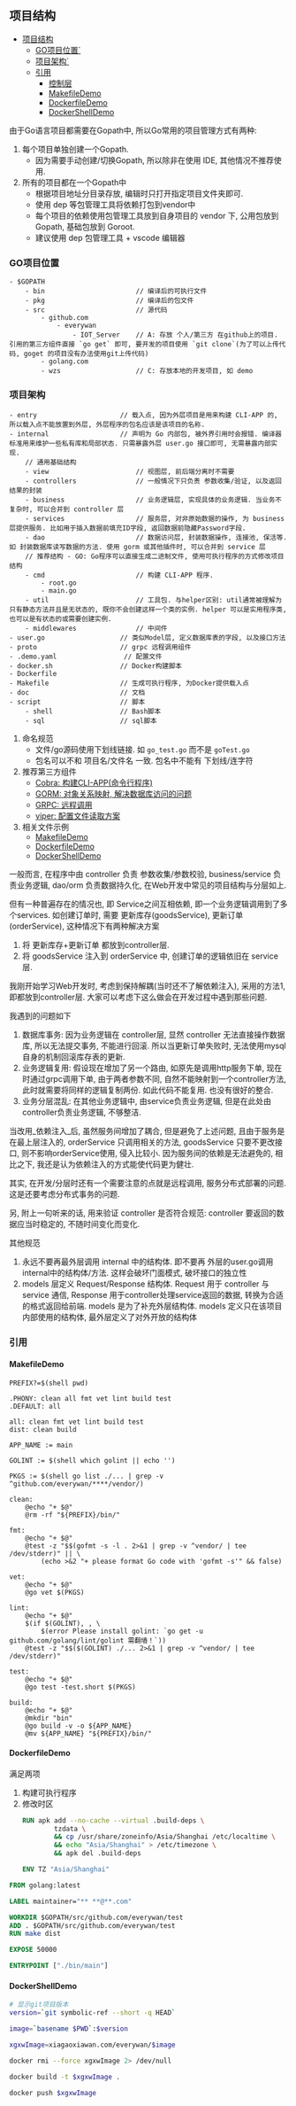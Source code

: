 ## 项目结构

<!-- TOC -->

- [项目结构](#%E9%A1%B9%E7%9B%AE%E7%BB%93%E6%9E%84)
  - [GO项目位置`](#go%E9%A1%B9%E7%9B%AE%E4%BD%8D%E7%BD%AE)
  - [项目架构`](#%E9%A1%B9%E7%9B%AE%E6%9E%B6%E6%9E%84)
  - [引用](#%E5%BC%95%E7%94%A8)
    - [控制层](#%E6%8E%A7%E5%88%B6%E5%B1%82)
    - [MakefileDemo](#makefiledemo)
    - [DockerfileDemo](#dockerfiledemo)
    - [DockerShellDemo](#dockershelldemo)

<!-- /TOC -->

由于Go语言项目都需要在Gopath中, 所以Go常用的项目管理方式有两种: 

1. 每个项目单独创建一个Gopath.
    - 因为需要手动创建/切换Gopath, 所以除非在使用 IDE, 其他情况不推荐使用.
2. 所有的项目都在一个Gopath中
    - 根据项目地址分目录存放, 编辑时只打开指定项目文件夹即可.
    - 使用 dep 等包管理工具将依赖打包到vendor中
    - 每个项目的依赖使用包管理工具放到自身项目的 vendor 下, 公用包放到 Gopath, 基础包放到 Goroot.
    - 建议使用 dep 包管理工具 + vscode 编辑器

### GO项目位置
````
- $GOPATH
    - bin                       // 编译后的可执行文件
    - pkg                       // 编译后的包文件
    - src                       // 源代码
        - github.com
            - everywan
                - IOT_Server    // A: 存放 个人/第三方 在github上的项目. 引用的第三方组件直接 `go get` 即可, 要开发的项目使用 `git clone`(为了可以上传代码, goget 的项目没有办法使用git上传代码)
        - golang.com
        - wzs                   // C: 存放本地的开发项目, 如 demo
````

### 项目架构
````
- entry                     // 载入点, 因为外层项目是用来构建 CLI-APP 的, 所以载入点不能放置到外层, 外层程序的包名应该是该项目的名称.
- internal                  // 声明为 Go 内部包, 被外界引用时会报错. 编译器标准用来维护一些私有库和局部状态. 只需暴露外层 user.go 接口即可, 无需暴露内部实现.
    // 通用基础结构
    - view                      // 视图层, 前后端分离时不需要
    - controllers               // 一般情况下只负责 参数收集/验证, 以及返回结果的封装
    - business                  // 业务逻辑层, 实现具体的业务逻辑. 当业务不复杂时, 可以合并到 controller 层
    - services                  // 服务层, 对非原始数据的操作, 为 business 层提供服务. 比如用于插入数据前填充ID字段, 返回数据前隐藏Password字段.
    - dao                       // 数据访问层, 封装数据操作, 连接池, 保活等. 如 封装数据库读写数据的方法. 使用 gorm 或其他插件时, 可以合并到 service 层
    // 推荐结构 - GO: Go程序可以直接生成二进制文件, 使用可执行程序的方式修改项目结构
    - cmd                       // 构建 CLI-APP 程序.
        - root.go
        - main.go
    - util                      // 工具包. 与helper区别: util通常被理解为只有静态方法并且是无状态的, 既你不会创建这样一个类的实例. helper 可以是实用程序类, 也可以是有状态的或需要创建实例.
    - middlewares               // 中间件
- user.go                   // 类似Model层, 定义数据库表的字段, 以及接口方法
- proto                     // grpc 远程调用组件
- .demo.yaml                 // 配置文件
- docker.sh                 // Docker构建脚本
- Dockerfile
- Makefile                  // 生成可执行程序, 为Docker提供载入点
- doc                       // 文档
- script                    // 脚本
    - shell                 // Bash脚本
    - sql                   // sql脚本
````

1. 命名规范
    - 文件/go源码使用下划线链接. 如 `go_test.go` 而不是 `goTest.go`
    - 包名可以不和 项目名/文件名 一致. 包名中不能有 下划线/连字符
2. 推荐第三方组件
    - [Cobra: 构建CLI-APP(命令行程序)](https://github.com/spf13/viper)
    - [GORM: 对象关系映射, 解决数据库访问的问题](https://github.com/jinzhu/gorm)
    - [GRPC: 远程调用](https://github.com/grpc/grpc)
    - [viper: 配置文件读取方案](https://github.com/spf13/viper)
3. 相关文件示例
    - [MakefileDemo](#makefiledemo)
    - [DockerfileDemo](#dockerfiledemo)
    - [DockerShellDemo](#dockershelldemo)

一般而言, 在程序中由 controller 负责 参数收集/参数校验, business/service 负责业务逻辑, dao/orm 负责数据持久化, 在Web开发中常见的项目结构与分层如上.

但有一种普遍存在的情况也, 即 Service之间互相依赖, 即一个业务逻辑调用到了多个services. 如创建订单时, 需要 更新库存(goodsService), 更新订单(orderService), 这种情况下有两种解决方案
1. 将 更新库存+更新订单 都放到controller层.
2. 将 goodsService 注入到 orderService 中, 创建订单的逻辑依旧在 service层.

我刚开始学习Web开发时, 考虑到保持解耦(当时还不了解依赖注入), 采用的方法1, 即都放到controller层. 大家可以考虑下这么做会在开发过程中遇到那些问题.

我遇到的问题如下
1. 数据库事务: 因为业务逻辑在 controller层, 显然 controller 无法直接操作数据库, 所以无法提交事务, 不能进行回滚. 所以当更新订单失败时, 无法使用mysql自身的机制回滚库存表的更新.
2. 业务逻辑复用: 假设现在增加了另一个路由, 如原先是调用http服务下单, 现在时通过grpc调用下单, 由于两者参数不同, 自然不能映射到一个controller方法, 此时就需要将同样的逻辑复制两份. 如此代码不能复用. 也没有很好的整合.
3. 业务分层混乱: 在其他业务逻辑中, 由service负责业务逻辑, 但是在此处由controller负责业务逻辑, 不够整洁.

当改用_依赖注入_后, 虽然服务间增加了耦合, 但是避免了上述问题, 且由于服务是在最上层注入的, orderService 只调用相关的方法, goodsService 只要不更改接口, 则不影响orderService使用, 侵入比较小. 因为服务间的依赖是无法避免的, 相比之下, 我还是认为依赖注入的方式能使代码更为健壮.

其实, 在开发/分层时还有一个需要注意的点就是远程调用, 服务分布式部署的问题. 这是还要考虑分布式事务的问题.

另, 附上一句听来的话, 用来验证 controller 是否符合规范: controller 要返回的数据应当时稳定的, 不随时间变化而变化.

其他规范
1. 永远不要再最外层调用 internal 中的结构体. 即不要再 外层的user.go调用internal中的结构体/方法. 这样会破坏门面模式, 破坏接口的独立性
2. models 层定义 Request/Response 结构体. Request 用于 controller 与 service 通信, Response 用于controller处理service返回的数据, 转换为合适的格式返回给前端. models 是为了补充外层结构体. models 定义只在该项目内部使用的结构体, 最外层定义了对外开放的结构体

### 引用
#### MakefileDemo
```Shell
PREFIX?=$(shell pwd)

.PHONY: clean all fmt vet lint build test
.DEFAULT: all

all: clean fmt vet lint build test
dist: clean build

APP_NAME := main

GOLINT := $(shell which golint || echo '')

PKGS := $(shell go list ./... | grep -v ^github.com/everywan/****/vendor/)

clean:
	@echo "+ $@"
	@rm -rf "${PREFIX}/bin/"

fmt:
	@echo "+ $@"
	@test -z "$$(gofmt -s -l . 2>&1 | grep -v ^vendor/ | tee /dev/stderr)" || \
		(echo >&2 "+ please format Go code with 'gofmt -s'" && false)

vet:
	@echo "+ $@"
	@go vet $(PKGS)

lint:
	@echo "+ $@"
	$(if $(GOLINT), , \
		$(error Please install golint: `go get -u github.com/golang/lint/golint 需翻墙！`))
	@test -z "$$($(GOLINT) ./... 2>&1 | grep -v ^vendor/ | tee /dev/stderr)"

test:
	@echo "+ $@"
	@go test -test.short $(PKGS)

build:
	@echo "+ $@"
	@mkdir "bin"
	@go build -v -o ${APP_NAME}
	@mv ${APP_NAME} "${PREFIX}/bin/"

```

#### DockerfileDemo
满足两项
1. 构建可执行程序
2. 修改时区
    ```Dockerfile
    RUN apk add --no-cache --virtual .build-deps \
            tzdata \
            && cp /usr/share/zoneinfo/Asia/Shanghai /etc/localtime \
            && echo "Asia/Shanghai" > /etc/timezone \
            && apk del .build-deps

    ENV TZ "Asia/Shanghai"
    ```
```Dockerfile
FROM golang:latest

LABEL maintainer="** **@**.com"

WORKDIR $GOPATH/src/github.com/everywan/test
ADD . $GOPATH/src/github.com/everywan/test
RUN make dist

EXPOSE 50000

ENTRYPOINT ["./bin/main"]
```

#### DockerShellDemo
```Bash
# 显示git项目版本
version=`git symbolic-ref --short -q HEAD`

image=`basename $PWD`:$version

xgxwImage=xiagaoxiawan.com/everywan/$image

docker rmi --force xgxwImage 2> /dev/null

docker build -t $xgxwImage .

docker push $xgxwImage
```

